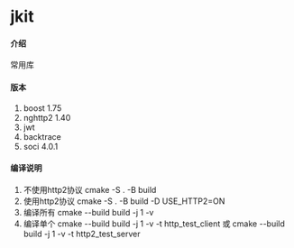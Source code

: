 # jkit

#### 介绍
常用库

#### 版本
1.  boost 1.75
2.  nghttp2 1.40
3.  jwt
4.  backtrace
5.  soci 4.0.1


#### 编译说明

1.  不使用http2协议 cmake -S . -B build
2.  使用http2协议 cmake -S . -B build -D USE_HTTP2=ON
3.  编译所有 cmake --build build -j 1 -v
3.  编译单个 cmake --build build -j 1 -v -t http_test_client 或 cmake --build build -j 1 -v -t http2_test_server


